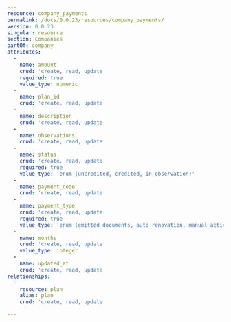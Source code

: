 ```yaml
---
resource: company_payments
permalink: /docs/0.0.23/resources/company_payments/
version: 0.0.23
singular: resource
section: Companies
partOf: company
attributes:
  -
    name: amount
    crud: 'create, read, update'
    required: true
    value_type: numeric
  -
    name: plan_id
    crud: 'create, read, update'
  -
    name: description
    crud: 'create, read, update'
  -
    name: observations
    crud: 'create, read, update'
  -
    name: status
    crud: 'create, read, update'
    required: true
    value_type: 'enum (uncredited, credited, in_observation)'
  -
    name: payment_code
    crud: 'create, read, update'
  -
    name: payment_type
    crud: 'create, read, update'
    required: true
    value_type: 'enum (emitted_documents, auto_renovation, manual_activation)'
  -
    name: months
    crud: 'create, read, update'
    value_type: integer
  -
    name: updated_at
    crud: 'create, read, update'
relationships:
  -
    resource: plan
    alias: plan
    crud: 'create, read, update'

---
```

